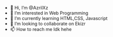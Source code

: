 - 👋 Hi, I’m @AzrilXz
- 👀 I’m interested in Web Programming 
- 🌱 I’m currently learning HTML,CSS, Javascript 
- 💞️ I’m looking to collaborate on Ekizr
- 📫 How to reach me Idk hehe

<!---
AzrilXz/AzrilXz is a ✨ special ✨ repository because its `README.md` (this file) appears on your GitHub profile.
You can click the Preview link to take a look at your changes.
--->
